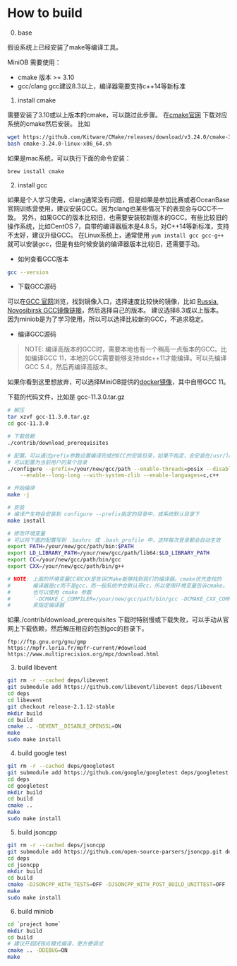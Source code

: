 # How to build

0. base

假设系统上已经安装了make等编译工具。

MiniOB 需要使用：
- cmake 版本 >= 3.10
- gcc/clang gcc建议8.3以上，编译器需要支持c++14等新标准

1. install cmake

需要安装了3.10或以上版本的cmake，可以跳过此步骤。
在[cmake官网](https://cmake.org/download/) 下载对应系统的cmake然后安装。
比如
```bash
wget https://github.com/Kitware/CMake/releases/download/v3.24.0/cmake-3.24.0-linux-x86_64.sh
bash cmake-3.24.0-linux-x86_64.sh
```

如果是mac系统，可以执行下面的命令安装：

```bash
brew install cmake
```

2. install gcc

如果是个人学习使用，clang通常没有问题，但是如果是参加比赛或者OceanBase官网训练营使用，建议安装GCC。因为clang也某些情况下的表现会与GCC不一致。
另外，如果GCC的版本比较旧，也需要安装较新版本的GCC。有些比较旧的操作系统，比如CentOS 7，自带的编译器版本是4.8.5，对C++14等新标准，支持不太好，建议升级GCC。
在Linux系统上，通常使用 `yum install gcc gcc-g++` 就可以安装gcc，但是有些时候安装的编译器版本比较旧，还需要手动。

- 如何查看GCC版本
```bash
gcc --version
```

- 下载GCC源码


可以在[GCC 官网](https://gcc.gnu.org/)浏览，找到镜像入口，选择速度比较快的镜像，比如 [Russia, Novosibirsk GCC镜像链接](http://mirror.linux-ia64.org/gnu/gcc/releases/)，然后选择自己的版本。
建议选择8.3或以上版本。
因为miniob是为了学习使用，所以可以选择比较新的GCC，不追求稳定。

- 编译GCC源码

> NOTE: 编译高版本的GCC时，需要本地也有一个稍高一点版本的GCC。比如编译GCC 11，本地的GCC需要能够支持stdc++11才能编译。可以先编译GCC 5.4，然后再编译高版本。

如果你看到这里想放弃，可以选择MiniOB提供的[docker镜像](https://hub.docker.com/r/oceanbase/miniob)，其中自带GCC 11。

下载的代码文件，比如是 gcc-11.3.0.tar.gz

```bash
# 解压
tar xzvf gcc-11.3.0.tar.gz
cd gcc-11.3.0

# 下载依赖
./contrib/download_prerequisites

# 配置。可以通过prefix参数设置编译完成的GCC的安装目录，如果不指定，会安装在/usr/local下
# 可以配置为当前用户的某个目录
./configure --prefix=/your/new/gcc/path --enable-threads=posix --disable-checking \
    --enable--long-long --with-system-zlib --enable-languages=c,c++

# 开始编译
make -j

# 安装
# 编译产生物会安装到 configure --prefix指定的目录中，或系统默认目录下
make install

# 修改环境变量
# 可以将下面的配置写到 .bashrc 或 .bash_profile 中，这样每次登录都会自动生效
export PATH=/your/new/gcc/path/bin:$PATH
export LD_LIBRARY_PATH=/your/new/gcc/path/lib64:$LD_LIBRARY_PATH
export CC=/your/new/gcc/path/bin/gcc
export CXX=/your/new/gcc/path/bin/g++

# NOTE: 上面的环境变量CC和CXX是告诉CMake能够找到我们的编译器。cmake优先查找的
#       编译器是cc而不是gcc，而一般系统中会默认带cc，所以使用环境变量告诉cmake。
#       也可以使用 cmake 参数 
#       `-DCMAKE_C_COMPILER=/your/new/gcc/path/bin/gcc -DCMAKE_CXX_COMPILER=/your/new/gcc/path/bin/g++`
#       来指定编译器
```

如果./contrib/download_prerequisites 下载时特别慢或下载失败，可以手动从官网上下载依赖，然后解压相应的包到gcc的目录下。
```
ftp://ftp.gnu.org/gnu/gmp
https://mpfr.loria.fr/mpfr-current/#download
https://www.multiprecision.org/mpc/download.html
```

3. build libevent

```bash
git rm -r --cached deps/libevent
git submodule add https://github.com/libevent/libevent deps/libevent
cd deps
cd libevent
git checkout release-2.1.12-stable
mkdir build
cd build
cmake .. -DEVENT__DISABLE_OPENSSL=ON
make
sudo make install
```

4. build google test

```bash
git rm -r --cached deps/googletest
git submodule add https://github.com/google/googletest deps/googletest
cd deps
cd googletest
mkdir build
cd build
cmake ..
make
sudo make install
```

5. build jsoncpp

```bash
git rm -r --cached deps/jsoncpp
git submodule add https://github.com/open-source-parsers/jsoncpp.git deps/jsoncpp
cd deps
cd jsoncpp
mkdir build
cd build
cmake -DJSONCPP_WITH_TESTS=OFF -DJSONCPP_WITH_POST_BUILD_UNITTEST=OFF ..
make
sudo make install
```

6. build miniob

```bash
cd `project home`
mkdir build
cd build
# 建议开启DEBUG模式编译，更方便调试
cmake .. -DDEBUG=ON
make
```
